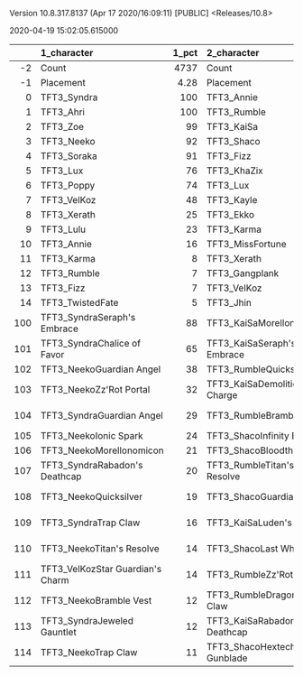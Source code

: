 Version 10.8.317.8137 (Apr 17 2020/16:09:11) [PUBLIC] <Releases/10.8>

2020-04-19 15:02:05.615000

|     | 1_character                      |   1_pct | 2_character                      |   2_pct | 5_character                        |   5_pct | 3_character                    |   3_pct | 4_character                      |   4_pct |
|----:|:---------------------------------|--------:|:---------------------------------|--------:|:-----------------------------------|--------:|:-------------------------------|--------:|:---------------------------------|--------:|
|  -2 | Count                            | 4737    | Count                            | 2757    | Count                              | 4036    | Count                          | 5779    | Count                            | 8382    |
|  -1 | Placement                        |    4.28 | Placement                        |    4.32 | Placement                          |    4.42 | Placement                      |    4.44 | Placement                        |    4.63 |
|   0 | TFT3_Syndra                      |  100    | TFT3_Annie                       |  100    | TFT3_Blitzcrank                    |   99    | TFT3_Jhin                      |   96    | TFT3_Shen                        |   67    |
|   1 | TFT3_Ahri                        |  100    | TFT3_Rumble                      |  100    | TFT3_Vi                            |   99    | TFT3_Karma                     |   94    | TFT3_Irelia                      |   64    |
|   2 | TFT3_Zoe                         |   99    | TFT3_KaiSa                       |  100    | TFT3_ChoGath                       |   98    | TFT3_Mordekaiser               |   94    | TFT3_Kayle                       |   62    |
|   3 | TFT3_Neeko                       |   92    | TFT3_Shaco                       |   99    | TFT3_Malphite                      |   97    | TFT3_Ashe                      |   92    | TFT3_Thresh                      |   54    |
|   4 | TFT3_Soraka                      |   91    | TFT3_Fizz                        |   98    | TFT3_Jinx                          |   85    | TFT3_Lux                       |   75    | TFT3_Kassadin                    |   48    |
|   5 | TFT3_Lux                         |   76    | TFT3_KhaZix                      |   77    | TFT3_Ezreal                        |   85    | TFT3_Shaco                     |   73    | TFT3_Vi                          |   47    |
|   6 | TFT3_Poppy                       |   74    | TFT3_Lux                         |   64    | TFT3_MissFortune                   |   69    | TFT3_Lulu                      |   60    | TFT3_MissFortune                 |   46    |
|   7 | TFT3_VelKoz                      |   48    | TFT3_Kayle                       |   33    | TFT3_Graves                        |   60    | TFT3_Xerath                    |   52    | TFT3_Fiora                       |   43    |
|   8 | TFT3_Xerath                      |   25    | TFT3_Ekko                        |   19    | TFT3_Lucian                        |   39    | TFT3_JarvanIV                  |   41    | TFT3_Lucian                      |   43    |
|   9 | TFT3_Lulu                        |   23    | TFT3_Karma                       |   14    | TFT3_VelKoz                        |   14    | TFT3_WuKong                    |   28    | TFT3_Leona                       |   42    |
|  10 | TFT3_Annie                       |   16    | TFT3_MissFortune                 |    7    | TFT3_KhaZix                        |   14    | TFT3_Jayce                     |   28    | TFT3_Ekko                        |   39    |
|  11 | TFT3_Karma                       |    8    | TFT3_Xerath                      |    7    | TFT3_AurelionSol                   |   13    | TFT3_Kassadin                  |   22    | TFT3_Blitzcrank                  |   37    |
|  12 | TFT3_Rumble                      |    7    | TFT3_Gangplank                   |    3    | TFT3_Kayle                         |   10    | TFT3_Poppy                     |   14    | TFT3_Ezreal                      |   37    |
|  13 | TFT3_Fizz                        |    7    | TFT3_VelKoz                      |    2    | TFT3_TwistedFate                   |   10    | TFT3_Leona                     |    9    | TFT3_WuKong                      |   35    |
|  14 | TFT3_TwistedFate                 |    5    | TFT3_Jhin                        |    2    | TFT3_Lulu                          |    7    | TFT3_Thresh                    |    9    | TFT3_Xayah                       |   23    |
| 100 | TFT3_SyndraSeraph's Embrace      |   88    | TFT3_KaiSaMorellonomicon         |   61    | TFT3_JinxGiant Slayer              |   60    | TFT3_ShacoGuardian Angel       |   49    | TFT3_IreliaInfinity Edge         |   41    |
| 101 | TFT3_SyndraChalice of Favor      |   65    | TFT3_KaiSaSeraph's Embrace       |   48    | TFT3_JinxRed Buff                  |   52    | TFT3_ShacoBloodthirster        |   38    | TFT3_KayleGuinsoo's Rageblade    |   30    |
| 102 | TFT3_NeekoGuardian Angel         |   38    | TFT3_RumbleQuicksilver           |   45    | TFT3_JinxGuardian Angel            |   32    | TFT3_JhinRunaan's Hurricane    |   37    | TFT3_LucianRed Buff              |   22    |
| 103 | TFT3_NeekoZz'Rot Portal          |   32    | TFT3_KaiSaDemolitionist's Charge |   37    | TFT3_MissFortuneSeraph's Embrace   |   18    | TFT3_JhinGuardian Angel        |   37    | TFT3_KayleGuardian Angel         |   22    |
| 104 | TFT3_SyndraGuardian Angel        |   29    | TFT3_RumbleBramble Vest          |   36    | TFT3_ChoGathIonic Spark            |   17    | TFT3_JhinLast Whisper          |   33    | TFT3_KayleRapid Firecannon       |   17    |
| 105 | TFT3_NeekoIonic Spark            |   24    | TFT3_ShacoInfinity Edge          |   35    | TFT3_JinxRunaan's Hurricane        |   14    | TFT3_JhinInfinity Edge         |   30    | TFT3_IreliaLast Whisper          |   16    |
| 106 | TFT3_NeekoMorellonomicon         |   21    | TFT3_ShacoBloodthirster          |   33    | TFT3_JinxTrap Claw                 |   13    | TFT3_JhinTrap Claw             |   17    | TFT3_IreliaGuardian Angel        |   15    |
| 107 | TFT3_SyndraRabadon's Deathcap    |   20    | TFT3_RumbleTitan's Resolve       |   32    | TFT3_BlitzcrankZephyr              |   12    | TFT3_ShacoInfinity Edge        |   15    | TFT3_MasterYiQuicksilver         |   12    |
| 108 | TFT3_NeekoQuicksilver            |   19    | TFT3_ShacoGuardian Angel         |   31    | TFT3_JinxLast Whisper              |   12    | TFT3_XerathGuinsoo's Rageblade |   13    | TFT3_MasterYiGuinsoo's Rageblade |   12    |
| 109 | TFT3_SyndraTrap Claw             |   16    | TFT3_KaiSaLuden's Echo           |   14    | TFT3_ViIonic Spark                 |   12    | TFT3_ShacoHextech Gunblade     |   13    | TFT3_IreliaInfiltrator's Talons  |   10    |
| 110 | TFT3_NeekoTitan's Resolve        |   14    | TFT3_ShacoLast Whisper           |   14    | TFT3_MissFortuneQuicksilver        |   12    | TFT3_MordekaiserMorellonomicon |   13    | TFT3_KayleHand Of Justice        |    9    |
| 111 | TFT3_VelKozStar Guardian's Charm |   14    | TFT3_RumbleZz'Rot Portal         |    9    | TFT3_ChoGathMorellonomicon         |   11    | TFT3_AsheDark Star's Heart     |   12    | TFT3_IreliaBloodthirster         |    8    |
| 112 | TFT3_NeekoBramble Vest           |   12    | TFT3_RumbleDragon's Claw         |    9    | TFT3_VelKozSeraph's Embrace        |   11    | TFT3_MordekaiserIonic Spark    |   10    | TFT3_IreliaSeraph's Embrace      |    7    |
| 113 | TFT3_SyndraJeweled Gauntlet      |   12    | TFT3_KaiSaRabadon's Deathcap     |    9    | TFT3_JinxRapid Firecannon          |   11    | TFT3_MordekaiserRedemption     |    9    | TFT3_EkkoMorellonomicon          |    7    |
| 114 | TFT3_NeekoTrap Claw              |   11    | TFT3_ShacoHextech Gunblade       |    9    | TFT3_MissFortuneRabadon's Deathcap |   11    | TFT3_MordekaiserBramble Vest   |    9    | TFT3_MasterYiBramble Vest        |    7    |
